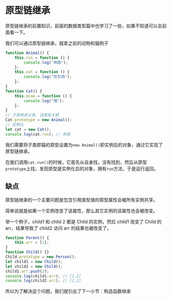 # 原型链继承

原型链继承的前置知识，前面的数据类型篇中也学习了一些，如果不知道可以去前面看一下。

我们可以通过原型链继承，就拿之前的动物和猫例子

```js
function Animal() {
	this.run = function () {
		console.log("奔跑");
	};
	this.eat = function () {
		console.log("吃东西");
	};
}
function Cat() {
	this.miao = function () {
		console.log("喵");
	};
}
// 子类继承父类, 这里是关键
Cat.prototype = new Animal();
// 实例化
let cat = new Cat();
console.log(cat.run); // 奔跑
```

我们需要将子类即猫的原型设置为`new Animal()`即实例后的对象，通过它实现了原型链继承。

在我们调用`cat.run()`的时候，它首先从自身找，没有找到，然后从原型`prototype`上找，发现原型是实例化后的对象，拥有`run`方法，于是运行返回。

## 缺点

原型链继承的一个主要问题是包含引用类型值的原型属性会被所有实例共享。

简单说就是如果一个实例改变了该属性，那么其它实例的该属性也会被改变。

举一个例子，child1 和 child 2 都是 Child 的实例，然后 child1 改变了 Child 的 arr，结果导致了 child2 访问 arr 的结果也被改变了。

```js
function Parent() {
	this.arr = [1];
}
function Child() {}
Child.prototype = new Person();
let child1 = new Child();
let child2 = new Child();
child1.arr.push(2);
console.log(child1.arr); // [1,2]
console.log(child2.arr); // [1,2]
```

所以为了解决这个问题，我们就引出了下一小节：构造函数继承
